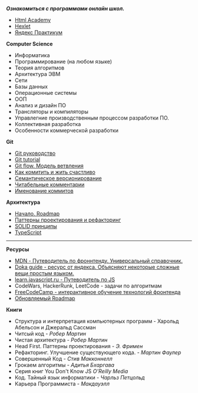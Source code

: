 ***Ознакомиться с программами онлайн школ.***
- [Html Academy](https://htmlacademy.ru/)
- [Hexlet](https://ru.hexlet.io/)
- [Яндекс Практикум](https://practicum.yandex.ru/)

**Computer Science** 
- Информатика
- Программирование (на любом языке)
- Теория алгоритмов
- Архитектура ЭВМ
- Сети
- Базы данных
- Операционные системы
- ООП
- Анализ и дизайн ПО
- Трансляторы и компиляторы
- Управлегние производственным процессом разработки ПО.
- Коллективная разработка
- Особенности коммерческой разработки  

**Git** 
- [Git руководство](https://git-scm.com/)
- [Git tutorial](https://githowto.com/ru)
- [Git flow. Модель ветвления](https://habr.com/ru/post/106912/)
- [Как комитить и жить счастливо](https://habr.com/ru/company/yandex/blog/431432/)
- [Семантическое версионирование](https://semver.org/lang/ru/)
- [Читабельные комментарии](https://habr.com/ru/post/416887/)
- [Именование коммитов](https://gist.github.com/stephenparish/9941e89d80e2bc58a153)

**Архитектура**    
- [Начало. Roadmap](https://khalilstemmler.com/articles/software-design-architecture/full-stack-software-design/)
- [Паттерны проектирования и рефакторинг](https://refactoring.guru/ru/design-patterns)
- [SOLID принципы](https://ota-solid.vercel.app/)
- [TypeScript](https://github.com/etroynov/typescript-book/blob/master/SUMMARY.md)
------------------------

**Ресурсы**
- [MDN - Путеводитель по фроннтенду. Универсальный справочник.](https://developer.mozilla.org)
- [Doka guide - ресурс от яндекса. Объясняют некоторые сложные вещи простым языком.](https://doka.guide)
- [learn.javascript.ru - Путеводитель по JS](https://learn.javascript.ru)
- CodeWars, HackerRunk, LeetCode - задачи по алгоритмам
- [FreeCodeCamp - интерактивное обучение технологий фронтенда](https://www.freecodecamp.org/learn)
- [Обновляемый Roadmap](https://roadmap.sh/)

**Книги**
- Структура и интерпретация компьютерных программ - Харольд Абельсон и Джеральд Сассман
- Читсый код - _Робер Мартин_
- Чистая архитектура - _Робер Мартин_
- Head First. Паттерны проектирования - _Э. Фримен_
- Рефакторинг. Улучшение существующего кода. - _Мартин Фаулер_
- Совершенный Код - _Стив Макконнелл_
- Грокаем алгоритмы - _Адитья Бхаргава_ 
- Серия книг You Don't Know JS _O'Reilly Media_
- Код. Тайный язык информатики - _Чарльз Петцольд_
- Карьера Программиста - _Макдауэлл_
